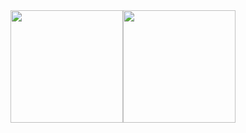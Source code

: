 <div><img height=180 align="center" src="https://stats.rconjoe.com/api?username=rconjoe&show_icons=true&theme=rose_pine" /><img height=180 align="center" src="https://stats.rconjoe.com/api/top-langs/?username=rconjoe&hide_progress=true&theme=rose_pine&langs_count=8" /></div>
